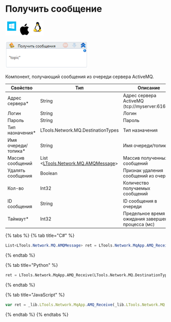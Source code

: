 # Получить сообщение

![](<../../../../.gitbook/assets/image (100) (1) (1) (1) (1) (2) (14).png>)

![](<../../../../.gitbook/assets/image (359).png>)

Компонент, получающий сообщения из очереди сервера ActiveMQ.

| Свойство             | Тип                                                               | Описание                                           |
| -------------------- | ----------------------------------------------------------------- | -------------------------------------------------- |
| Адрес сервера\*      | String                                                            | Адрес сервера ActiveMQ (tcp://myserver:61616/)     |
| Логин                | String                                                            | Логин                                              |
| Пароль               | String                                                            | Пароль                                             |
| Тип назначения\*     | LTools.Network.MQ.DestinationTypes                                | Тип назначения                                     |
| Имя очереди/топика\* | String                                                            | Имя очереди/топика                                 |
| Массив сообщений     | List <[LTools.Network.MQ.AMQMessage](../datatypes/amqmessage.md)> | Массив полученных сообщений                        |
| Удалять сообщения    | Boolean                                                           | Признак удаления сообщений из очереди              |
| Кол-во               | Int32                                                             | Количество получаемых сообщений                    |
| ID сообщения         | String                                                            | ID сообщения в очереди                             |
| Таймаут\*            | Int32                                                             | Предельное время ожидания завершения процесса (мс) |

{% tabs %}
{% tab title="C#" %}
```csharp
List<LTools.Network.MQ.AMQMessage> ret = LTools.Network.MqApp.AMQ_Receive(LTools.Network.MQ.DestinationTypes.TOPIC, "tcp://myserver:61616/", "login", "password", "topic", true, 10000, 10);
```
{% endtab %}

{% tab title="Python" %}
```python
ret = LTools.Network.MqApp.AMQ_Receive(LTools.Network.MQ.DestinationTypes.TOPIC, "tcp://myserver:61616/", "login", "password", "topic", True, 10000, 10)
```
{% endtab %}

{% tab title="JavaScript" %}
```javascript
var ret = _lib.LTools.Network.MqApp.AMQ_Receive(_lib.LTools.Network.MQ.DestinationTypes.TOPIC, "tcp://myserver:61616/", "login", "password", "topic", true, 10000, 10);
```
{% endtab %}
{% endtabs %}
